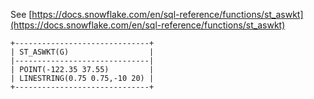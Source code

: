 See [https://docs.snowflake.com/en/sql-reference/functions/st_aswkt](https://docs.snowflake.com/en/sql-reference/functions/st_aswkt)
```
+------------------------------+
| ST_ASWKT(G)                  |
|------------------------------|
| POINT(-122.35 37.55)         |
| LINESTRING(0.75 0.75,-10 20) |
+------------------------------+
```
